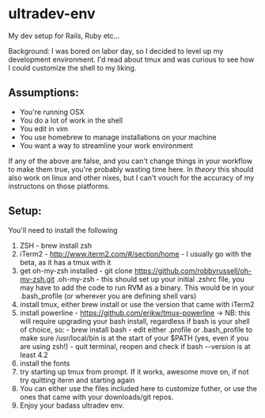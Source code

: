 ultradev-env
============

My dev setup for Rails, Ruby etc...
  
  Background:
    I was bored on labor day, so I decided to level up my development environment.
    I'd read about tmux and was curious to see how I could customize the shell to my liking.
    
Assumptions:
------------
  - You're running OSX 
  - You do a lot of work in the shell
  - You edit in vim
  - You use homebrew to manage installations on your machine
  - You want a way to streamline your work environment

  If any of the above are false, and you can't change things in your workflow to make them true,  you're probably wasting time here. 
  In *theory* this should also work on linux and other nixes, but I can't vouch for the accuracy of my instructons on those platforms.

Setup:
------
  You'll need to install the following 
  1. ZSH - brew install zsh
  2. iTerm2 - http://www.iterm2.com/#/section/home - I usually go with the beta, as it has a tmux with it
  3. get oh-my-zsh installed - git clone https://github.com/robbyrussell/oh-my-zsh.git .oh-my-zsh - this should set up your initial .zshrc file, you may have to add the code to run RVM as a binary. This would be in your .bash_profile (or wherever you are defining shell vars)
  4. install tmux, either brew install or use the version that came with iTerm2
  5. install powerline - https://github.com/erikw/tmux-powerline -> NB: this will require upgrading your bash install, regardless if bash is your shell of choice, so: 
    - brew install bash
    - edit either .profile or .bash_profile to make sure /usr/local/bin is at the start of your $PATH (yes, even if you are using zsh!)
    - quit terminal, reopen and check if bash --version is at least 4.2
  6. install the fonts 
  7. try starting up tmux from prompt. If it works, awesome move on, if not try quitting iterm and starting again
  8. You can either use the files included here to customize futher, or use the ones that came with your downloads/git repos.
  9. Enjoy your badass ultradev env.  
